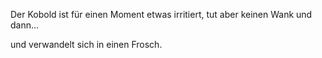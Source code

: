 Der Kobold ist für einen Moment etwas irritiert, tut aber keinen Wank und dann...

und verwandelt sich in einen Frosch.